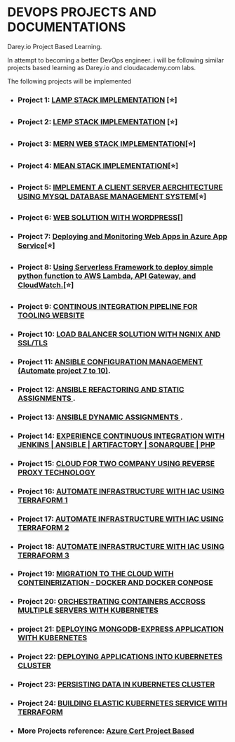 # DEVOPS PROJECTS AND DOCUMENTATIONS
Darey.io Project Based Learning.

In attempt to becoming a better DevOps engineer. i will be following similar projects based learning as Darey.io and cloudacademy.com labs.

The following projects will be implemented

- ### Project 1: [ LAMP STACK IMPLEMENTATION](./project-01/) [⭐]
- ### Project 2: [LEMP STACK IMPLEMENTATION](./project-02/) [⭐]
- ### Project 3: [MERN WEB STACK IMPLEMENTATION](./project-03/)[⭐]
- ### Project 4: [MEAN STACK IMPLEMENTATION](./project-04)[⭐]
- ### Project 5: [IMPLEMENT A CLIENT SERVER AERCHITECTURE USING MYSQL DATABASE MANAGEMENT SYSTEM](./project-05/)[⭐]
- ### Project 6: [ WEB SOLUTION WITH WORDPRESS](./project-06/)[]
- ### Project 7: [ Deploying and Monitoring Web Apps in Azure App Service](./project-07/)[⭐]
- ### Project 8: [ Using Serverless Framework to deploy simple python function to AWS Lambda, API Gateway, and CloudWatch.](./project-08/)[⭐]
<!-- - ### Project 8: [ LOAD BALANCER SOLUTION WITH APACHE](./project-08) -->
- ### Project 9: [CONTINOUS INTEGRATION PIPELINE FOR TOOLING WEBSITE](./project-09)
- ### Project 10: [ LOAD BALANCER SOLUTION WITH NGNIX AND SSL/TLS](./project-10)
- ### Project 11: [ ANSIBLE CONFIGURATION MANAGEMENT (Automate project 7 to 10)](./project-11).
- ### Project 12: [ ANSIBLE REFACTORING AND STATIC ASSIGNMENTS ](./project-12).
- ### Project 13: [ ANSIBLE DYNAMIC ASSIGNMENTS ](./project-13).
- ### Project 14: [ EXPERIENCE CONTINUOUS INTEGRATION WITH JENKINS | ANSIBLE | ARTIFACTORY | SONARQUBE | PHP](./project-14)
- ### Project 15: [ CLOUD FOR TWO COMPANY USING REVERSE PROXY TECHNOLOGY ](./project-15)
- ### Project 16: [ AUTOMATE INFRASTRUCTURE WITH IAC USING TERRAFORM 1](./project-16)
- ### Project 17: [ AUTOMATE INFRASTRUCTURE WITH IAC USING TERRAFORM 2](./project-17)
- ### Project 18: [ AUTOMATE INFRASTRUCTURE WITH IAC USING TERRAFORM 3](./project-18)
- ### Project 19: [ MIGRATION TO THE CLOUD WITH CONTEINERIZATION  - DOCKER AND DOCKER CONPOSE](./project-19)
- ### Project 20: [ ORCHESTRATING CONTAINERS ACCROSS MULTIPLE SERVERS WITH KUBERNETES](./project-20)
- ### project 21: [ DEPLOYING MONGODB-EXPRESS APPLICATION WITH KUBERNETES](./project-21)
- ### Project 22: [ DEPLOYING APPLICATIONS INTO KUBERNETES CLUSTER](./project-22)
- ### Project 23: [PERSISTING DATA IN KUBERNETES CLUSTER](./project-23)
- ### Project 24: [ BUILDING ELASTIC KUBERNETES SERVICE WITH TERRAFORM](./project-24)
- ### More Projects reference: [Azure Cert Project Based](https://github.com/madebygps/projects)
